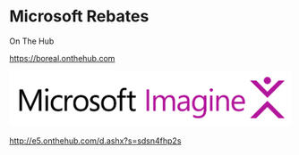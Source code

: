 # Microsoft Rebates

On The Hub

https://boreal.onthehub.com


![alt tag](./IMAGINE.png)

http://e5.onthehub.com/d.ashx?s=sdsn4fhp2s

